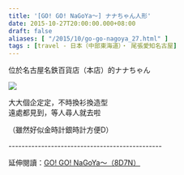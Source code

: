 ```yaml
---
title: '[GO! GO! NaGoYa～] ナナちゃん人形'
date: 2015-10-27T20:00:00.000+08:00
draft: false
aliases: [ "/2015/10/go-go-nagoya_27.html" ]
tags : [travel - 日本（中部東海道）・ 尾張愛知名古屋]
---
```


位於名古屋名鉄百貨店（本店）的ナナちゃん  

[![](https://c2.staticflickr.com/2/1620/25257153132_100bb4f42e_z.jpg)](https://c2.staticflickr.com/2/1620/25257153132_100bb4f42e_z.jpg)

大大個企定定，不時換衫換造型  
遠處都見到，等人尋人就去啦  
  
（雖然好似金時計銀時計方便D）  
  
\-----------------------------------------------  
  
延伸閱讀：[GO! GO! NaGoYa～（8D7N）](http://www.hidie.net/2015/11/go-go-nagoya8d7n.html)
